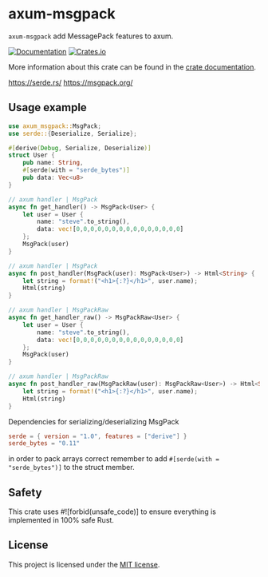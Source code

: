# axum-msgpack

`axum-msgpack` add MessagePack features to axum.

[![Documentation](https://docs.rs/axum-msgpack/badge.svg)](https://docs.rs/axum-msgpack)
[![Crates.io](https://img.shields.io/crates/v/axum-msgpack)](https://crates.io/crates/axum-msgpack)

More information about this crate can be found in the [crate documentation][docs].

https://serde.rs/
https://msgpack.org/

## Usage example

```rust
use axum_msgpack::MsgPack;
use serde::{Deserialize, Serialize};

#[derive(Debug, Serialize, Deserialize)]
struct User {
    pub name: String,
    #[serde(with = "serde_bytes")]
    pub data: Vec<u8>
}

// axum handler | MsgPack
async fn get_handler() -> MsgPack<User> {
    let user = User {
        name: "steve".to_string(),
        data: vec![0,0,0,0,0,0,0,0,0,0,0,0,0,0,0]
    };
    MsgPack(user)
}

// axum handler | MsgPack
async fn post_handler(MsgPack(user): MsgPack<User>) -> Html<String> {
    let string = format!("<h1>{:?}</h1>", user.name);
    Html(string)
}

// axum handler | MsgPackRaw
async fn get_handler_raw() -> MsgPackRaw<User> {
    let user = User {
        name: "steve".to_string(),
        data: vec![0,0,0,0,0,0,0,0,0,0,0,0,0,0,0]
    };
    MsgPack(user)
}

// axum handler | MsgPackRaw
async fn post_handler_raw(MsgPackRaw(user): MsgPackRaw<User>) -> Html<String> {
    let string = format!("<h1>{:?}</h1>", user.name);
    Html(string)
}
```

Dependencies for serializing/deserializing MsgPack
```toml
serde = { version = "1.0", features = ["derive"] }
serde_bytes = "0.11"
```

in order to pack arrays correct remember to add `#[serde(with = "serde_bytes")]` to the struct member.


## Safety
This crate uses #![forbid(unsafe_code)] to ensure everything is implemented in 100% safe Rust.




## License

This project is licensed under the [MIT license][license].


[docs]: https://docs.rs/axum-msgpack
[license]: /axum/LICENSE